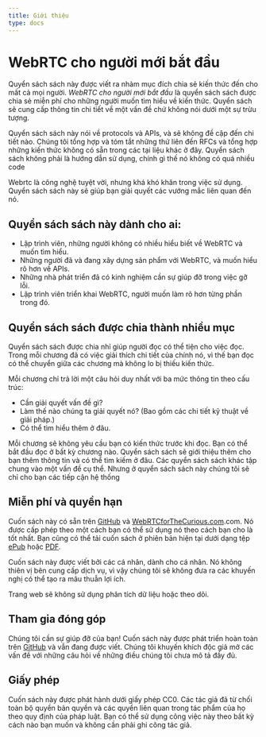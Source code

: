```yaml
---
title: Giới thiệu
type: docs
---
```


# WebRTC cho người mới bắt đầu

Quyển sách sách này được viết ra nhàm mục đích chia sẻ kiến thức đến cho mất cả mọi người. _WebRTC cho người mới bắt đầu_ là quyển sách sách được chia sẻ miễn phí cho những người muốn tìm hiểu về kiến thức. Quyển sách sẽ cung cấp thông tin chi tiết về một vấn đề chứ không nói dưới một sự trừu tượng.

Quyển sách sách này nói về protocols và APIs, và sẽ không đề cập đến chi tiết nào. Chúng tôi tổng hợp và tóm tắt những thứ liên đến RFCs và tổng hợp những kiến thức không có sẵn trong các tại liệu khác ở đây. Quyển sách sách không phải là hướng dẫn sử dụng, chính gì thế nó không có quá nhiều code  

Webrtc là công nghệ tuyệt vời, nhưng khá khó khăn trong việc sử dụng. Quyển sách sách này sẽ giúp bạn giải quyết các vướng mắc liên quan đến nó.

## Quyển sách sách này dành cho ai:
-   Lập trình viên, những người không có nhiều hiểu biết về WebRTC và muốn tìm hiểu.
-   Những người đã và đang xây dựng sản phẩm với WebRTC, và muốn hiểu rõ hơn về APIs. 
-   Những nhà phát triển đã có kinh nghiệm cần sự giúp đỡ trong việc gỡ lỗi.
-   Lập trình viên triển khai WebRTC, người muốn làm rõ hơn từng phần trong đó.

## Quyển sách sách được chia thành nhiều mục

Quyển sách sách được chia nhỉ giúp người đọc có thể tiện cho việc đọc. Trong mỗi chương đã có việc giải thích chi tiết của chính nó, vì thế bạn đọc có thể chuyển giữa các chương mà không lo bị thiếu kiến thức.

Mỗi chương chỉ trả lời một câu hỏi duy nhất với ba mức thông tin theo cấu trúc: 
-   Cần giải quyết vấn đề gì?
-   Làm thế nào chúng ta giải quyết nó? (Bao gồm các chi tiết kỹ thuật về giải pháp.)
-   Có thể tìm hiểu thêm ở đâu.

Mỗi chương sẽ không yêu cầu bạn có kiến thức trước khi đọc. Bạn có thể bắt đầu đọc ở bất kỳ chương nào. Quyển sách sách sẽ giới thiệu thêm cho bạn thêm thông tin và có thể tìm kiếm ở đâu. Các quyển sách sách khác tập chung vào một vấn đề cụ thể. Nhưng ở quyển sách sách này chúng tôi sẽ chỉ cho bạn các tiếp cận hệ thống

## Miễn phí và quyền hạn

Cuốn sách này có sẵn trên [GitHub](https://github.com/webrtc-for-the-curious/webrtc-for-the-curious) và [WebRTCforTheCurious.com](https://webrtcforthecurious.com).com. Nó được cấp phép theo một cách bạn có thể sử dụng nó theo cách bạn cho là tốt nhất. Bạn cũng có thể tải cuốn sách ở phiên bản hiện tại dưới dạng tệp [ePub](https://webrtcforthecurious.com/docs/webrtc-for-the-curious.epub) hoặc [PDF](https://webrtcforthecurious.com/docs/webrtc-for-the-curious.pdf).

Cuốn sách này được viết bởi các cá nhân, dành cho cá nhân. Nó không thiên vị bên cung cấp dịch vụ, vì vậy chúng tôi sẽ không đưa ra các khuyến nghị có thể tạo ra mâu thuẫn lợi ích.

Trang web sẽ không sử dụng phân tích dữ liệu hoặc theo dõi.

## Tham gia đóng góp

Chúng tôi cần sự giúp đỡ của bạn! Cuốn sách này được phát triển hoàn toàn trên [GitHub](https://github.com/webrtc-for-the-curious/webrtc-for-the-curious) và vẫn đang được viết. Chúng tôi khuyến khích độc giả mở các vấn đề với những câu hỏi về những điều chúng tôi chưa mô tả đầy đủ.

## Giấy phép 

Cuốn sách này được phát hành dưới giấy phép CC0. Các tác giả đã từ chối toàn bộ quyền bản quyền và các quyền liên quan trong tác phẩm của họ theo quy định của pháp luật. Bạn có thể sử dụng công việc này theo bất kỳ cách nào bạn muốn và không cần phải ghi công tác giả.
